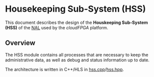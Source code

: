 Housekeeping Sub-System (HSS)
==============================

This document describes the design of the **Houskeeping Sub-System (HSS)** of the [NAL](./NAL.md) used by the *cloudFPGA* platform.

## Overview

The HSS module contains all processes that are necessary to keep the administrative data, as well as debug and status information up to date. 

The architecture is written in C++/HLS in [hss.cpp](../../SRA/LIB/SHELL/LIB/hls/NAL/src/hss.cpp)/[hss.hpp](../../SRA/LIB/SHELL/LIB/hls/NAL/src/hss.hpp).